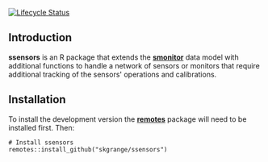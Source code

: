 [![Lifecycle Status](https://img.shields.io/badge/lifecycle-maturing-blue.svg)](https://www.tidyverse.org/lifecycle/)

## Introduction

**ssensors** is an R package that extends the [**smonitor**](https://github.com/skgrange/smonitor) data model with additional functions to handle a network of sensors or monitors that require additional tracking of the sensors' operations and calibrations. 

## Installation

To install the development version the [**remotes**](https://github.com/r-lib/remotes) package will need to be installed first. Then:

```
# Install ssensors
remotes::install_github("skgrange/ssensors")
```
